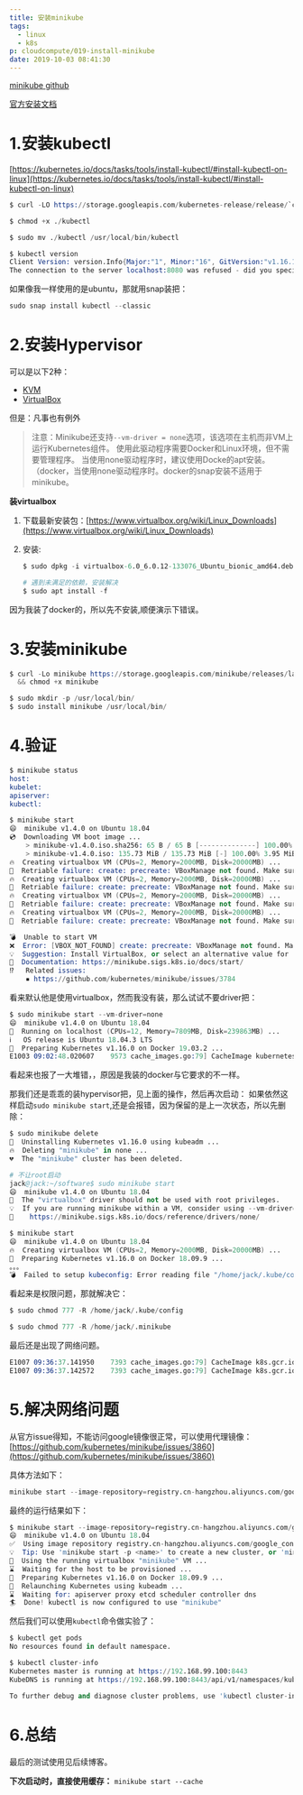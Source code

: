 ```yaml
---
title: 安装minikube
tags:
  - linux
  - k8s
p: cloudcompute/019-install-minikube
date: 2019-10-03 08:41:30
---
```


[minikube github](https://github.com/kubernetes/minikube/releases)

[官方安装文档](https://kubernetes.io/docs/tasks/tools/install-minikube/)

# 1.安装kubectl

[https://kubernetes.io/docs/tasks/tools/install-kubectl/#install-kubectl-on-linux](https://kubernetes.io/docs/tasks/tools/install-kubectl/#install-kubectl-on-linux)

```s
$ curl -LO https://storage.googleapis.com/kubernetes-release/release/`curl -s https://storage.googleapis.com/kubernetes-release/release/stable.txt`/bin/linux/amd64/kubectl

$ chmod +x ./kubectl

$ sudo mv ./kubectl /usr/local/bin/kubectl

$ kubectl version
Client Version: version.Info{Major:"1", Minor:"16", GitVersion:"v1.16.1", GitCommit:"d647ddbd755faf07169599a625faf302ffc34458", GitTreeState:"clean", BuildDate:"2019-10-02T17:01:15Z", GoVersion:"go1.12.10", Compiler:"gc", Platform:"linux/amd64"}
The connection to the server localhost:8080 was refused - did you specify the right host or port?
```

如果像我一样使用的是ubuntu，那就用snap装把：
```s
sudo snap install kubectl --classic
```

# 2.安装Hypervisor

可以是以下2种：

* [KVM](https://www.linux-kvm.org/page/Main_Page)
* [VirtualBox](https://www.virtualbox.org/wiki/Downloads)

但是：凡事也有例外

> 注意：Minikube还支持`--vm-driver = none`选项，该选项在主机而非VM上运行Kubernetes组件。 使用此驱动程序需要Docker和Linux环境，但不需要管理程序。 当使用none驱动程序时，建议使用Docke的apt安装。（docker，当使用none驱动程序时。docker的snap安装不适用于minikube。

**装virtualbox**

1. 下载最新安装包：[https://www.virtualbox.org/wiki/Linux_Downloads](https://www.virtualbox.org/wiki/Linux_Downloads)

2. 安装:
    ```s
    $ sudo dpkg -i virtualbox-6.0_6.0.12-133076_Ubuntu_bionic_amd64.deb

    # 遇到未满足的依赖，安装解决
    $ sudo apt install -f
    ```

因为我装了docker的，所以先不安装,顺便演示下错误。

# 3.安装minikube

```s
$ curl -Lo minikube https://storage.googleapis.com/minikube/releases/latest/minikube-linux-amd64 \
  && chmod +x minikube

$ sudo mkdir -p /usr/local/bin/
$ sudo install minikube /usr/local/bin/
```

# 4.验证

```s
$ minikube status
host: 
kubelet: 
apiserver: 
kubectl: 

$ minikube start
😄  minikube v1.4.0 on Ubuntu 18.04
💿  Downloading VM boot image ...
    > minikube-v1.4.0.iso.sha256: 65 B / 65 B [--------------] 100.00% ? p/s 0s
    > minikube-v1.4.0.iso: 135.73 MiB / 135.73 MiB [-] 100.00% 3.95 MiB p/s 34s
🔥  Creating virtualbox VM (CPUs=2, Memory=2000MB, Disk=20000MB) ...
🔄  Retriable failure: create: precreate: VBoxManage not found. Make sure VirtualBox is installed and VBoxManage is in the path
🔥  Creating virtualbox VM (CPUs=2, Memory=2000MB, Disk=20000MB) ...
🔄  Retriable failure: create: precreate: VBoxManage not found. Make sure VirtualBox is installed and VBoxManage is in the path
🔥  Creating virtualbox VM (CPUs=2, Memory=2000MB, Disk=20000MB) ...
🔄  Retriable failure: create: precreate: VBoxManage not found. Make sure VirtualBox is installed and VBoxManage is in the path
🔥  Creating virtualbox VM (CPUs=2, Memory=2000MB, Disk=20000MB) ...
🔄  Retriable failure: create: precreate: VBoxManage not found. Make sure VirtualBox is installed and VBoxManage is in the path

💣  Unable to start VM
❌  Error: [VBOX_NOT_FOUND] create: precreate: VBoxManage not found. Make sure VirtualBox is installed and VBoxManage is in the path
💡  Suggestion: Install VirtualBox, or select an alternative value for --vm-driver
📘  Documentation: https://minikube.sigs.k8s.io/docs/start/
⁉️   Related issues:
    ▪ https://github.com/kubernetes/minikube/issues/3784
```

看来默认他是使用virtualbox，然而我没有装，那么试试不要driver把：

```s
$ sudo minikube start --vm-driver=none
😄  minikube v1.4.0 on Ubuntu 18.04
🤹  Running on localhost (CPUs=12, Memory=7809MB, Disk=239863MB) ...
ℹ️   OS release is Ubuntu 18.04.3 LTS
🐳  Preparing Kubernetes v1.16.0 on Docker 19.03.2 ...
E1003 09:02:48.020607    9573 cache_images.go:79] CacheImage kubernetesui/dashboard:v2.0.0-beta4 -> /home/jack/.minikube/cache/images/kubernetesui/dashboard_v2.0.0-beta4 failed: Get https://index.docker.io/v2/kubernetesui/dashboard/manifests/v2.0.0-beta4: x509: certificate is valid for staging.ogwee.com, staging.gonift.com, perf.gonift.com, staging.getmynift.com, st.nift.me, not index.docker.io

```

看起来也报了一大堆错，，原因是我装的docker与它要求的不一样。

那我们还是乖乖的装hypervisor把，见上面的操作，然后再次启动： 如果依然这样启动`sudo minikube start`,还是会报错，因为保留的是上一次状态，所以先删除：

```s
$ sudo minikube delete
🔄  Uninstalling Kubernetes v1.16.0 using kubeadm ...
🔥  Deleting "minikube" in none ...
💔  The "minikube" cluster has been deleted.

# 不让root启动
jack@jack:~/software$ sudo minikube start
😄  minikube v1.4.0 on Ubuntu 18.04
🛑  The "virtualbox" driver should not be used with root privileges.
💡  If you are running minikube within a VM, consider using --vm-driver=none:
📘    https://minikube.sigs.k8s.io/docs/reference/drivers/none/

$ minikube start
😄  minikube v1.4.0 on Ubuntu 18.04
🔥  Creating virtualbox VM (CPUs=2, Memory=2000MB, Disk=20000MB) ...
🐳  Preparing Kubernetes v1.16.0 on Docker 18.09.9 ...
。。。
💣  Failed to setup kubeconfig: Error reading file "/home/jack/.kube/config": open /home/jack/.kube/config: permission denied
```
看起来是权限问题，那就解决它：
```s
$ sudo chmod 777 -R /home/jack/.kube/config

$ sudo chmod 777 -R /home/jack/.minikube
```

最后还是出现了网络问题。

```s
E1007 09:36:37.141950    7393 cache_images.go:79] CacheImage k8s.gcr.io/kube-addon-manager:v9.0.2 -> /home/jack/.minikube/cache/images/k8s.gcr.io/kube-addon-manager_v9.0.2 failed: fetching image: Get https://k8s.gcr.io/v2/: dial tcp 108.177.125.82:443: i/o timeout
E1007 09:36:37.142572    7393 cache_images.go:79] CacheImage k8s.gcr.io/pause:3.1 -> /home/jack/.minikube/cache/images/k8s.gcr.io/pause_3.1 failed: fetching image: Get https://k8s.gcr.io/v2/: dial tcp 108.177.125.82:443: i/o timeout
```

# 5.解决网络问题

从官方issue得知，不能访问google镜像很正常，可以使用代理镜像：[https://github.com/kubernetes/minikube/issues/3860](https://github.com/kubernetes/minikube/issues/3860)

具体方法如下：

```s
minikube start --image-repository=registry.cn-hangzhou.aliyuncs.com/google_containers
```
最终的运行结果如下：
```s
$ minikube start --image-repository=registry.cn-hangzhou.aliyuncs.com/google_containers
😄  minikube v1.4.0 on Ubuntu 18.04
✅  Using image repository registry.cn-hangzhou.aliyuncs.com/google_containers
💡  Tip: Use 'minikube start -p <name>' to create a new cluster, or 'minikube delete' to delete this one.
🏃  Using the running virtualbox "minikube" VM ...
⌛  Waiting for the host to be provisioned ...
🐳  Preparing Kubernetes v1.16.0 on Docker 18.09.9 ...
🔄  Relaunching Kubernetes using kubeadm ... 
⌛  Waiting for: apiserver proxy etcd scheduler controller dns
🏄  Done! kubectl is now configured to use "minikube"
```

然后我们可以使用`kubectl`命令做实验了：

```s
$ kubectl get pods
No resources found in default namespace.

$ kubectl cluster-info
Kubernetes master is running at https://192.168.99.100:8443
KubeDNS is running at https://192.168.99.100:8443/api/v1/namespaces/kube-system/services/kube-dns:dns/proxy

To further debug and diagnose cluster problems, use 'kubectl cluster-info dump'.
```

# 6.总结

最后的测试使用见后续博客。


**下次启动时，直接使用缓存：** `minikube start --cache`






